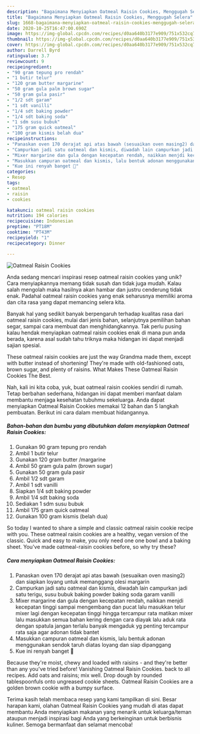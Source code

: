 ```yaml
---
description: "Bagaimana Menyiapkan Oatmeal Raisin Cookies, Menggugah Selera"
title: "Bagaimana Menyiapkan Oatmeal Raisin Cookies, Menggugah Selera"
slug: 1668-bagaimana-menyiapkan-oatmeal-raisin-cookies-menggugah-selera
date: 2020-10-25T16:47:00.690Z
image: https://img-global.cpcdn.com/recipes/d0aa640b3177e909/751x532cq70/oatmeal-raisin-cookies-foto-resep-utama.jpg
thumbnail: https://img-global.cpcdn.com/recipes/d0aa640b3177e909/751x532cq70/oatmeal-raisin-cookies-foto-resep-utama.jpg
cover: https://img-global.cpcdn.com/recipes/d0aa640b3177e909/751x532cq70/oatmeal-raisin-cookies-foto-resep-utama.jpg
author: Darrell Byrd
ratingvalue: 3.7
reviewcount: 9
recipeingredient:
- "90 gram tepung pro rendah"
- "1 butir telur"
- "120 gram butter margarine"
- "50 gram gula palm brown sugar"
- "50 gram gula pasir"
- "1/2 sdt garam"
- "1 sdt vanilli"
- "1/4 sdt baking powder"
- "1/4 sdt baking soda"
- "1 sdm susu bubuk"
- "175 gram quick oatmeal"
- "100 gram kismis belah dua"
recipeinstructions:
- "Panaskan oven 170 derajat api atas bawah (sesuaikan oven masing2) dan siapkan loyang untuk memanggang olesi margarin"
- "Campurkan jadi satu oatmeal dan kismis, diwadah lain campurkan jadi satu terigu, susu bubuk baking powder baking soda garam vanilli"
- "Mixer margarine dan gula dengan kecepatan rendah, naikkan menjdi kecepatan tinggi sampai mengembang dan pucat lalu masukkan telur mixer lagi dengan kecepatan tinggi hingga tercampur rata matikan mixer lalu masukkan semua bahan kering dengan cara diayak lalu aduk rata dengan spatula jangan terlalu banyak mengaduk yg penting tercampur rata saja agar adonan tidak bantet"
- "Masukkan campuran oatmeal dan kismis, lalu bentuk adonan menggunakan sendok taruh diatas loyang dan siap dipanggang"
- "Kue ini renyah banget 🌸"
categories:
- Resep
tags:
- oatmeal
- raisin
- cookies

katakunci: oatmeal raisin cookies 
nutrition: 194 calories
recipecuisine: Indonesian
preptime: "PT18M"
cooktime: "PT43M"
recipeyield: "1"
recipecategory: Dinner

---
```



![Oatmeal Raisin Cookies](https://img-global.cpcdn.com/recipes/d0aa640b3177e909/751x532cq70/oatmeal-raisin-cookies-foto-resep-utama.jpg)

Anda sedang mencari inspirasi resep oatmeal raisin cookies yang unik? Cara menyiapkannya memang tidak susah dan tidak juga mudah. Kalau salah mengolah maka hasilnya akan hambar dan justru cenderung tidak enak. Padahal oatmeal raisin cookies yang enak seharusnya memiliki aroma dan cita rasa yang dapat memancing selera kita.

Banyak hal yang sedikit banyak berpengaruh terhadap kualitas rasa dari oatmeal raisin cookies, mulai dari jenis bahan, selanjutnya pemilihan bahan segar, sampai cara membuat dan menghidangkannya. Tak perlu pusing kalau hendak menyiapkan oatmeal raisin cookies enak di mana pun anda berada, karena asal sudah tahu triknya maka hidangan ini dapat menjadi sajian spesial.

These oatmeal raisin cookies are just the way Grandma made them, except with butter instead of shortening! They&#39;re made with old-fashioned oats, brown sugar, and plenty of raisins. What Makes These Oatmeal Raisin Cookies The Best.


Nah, kali ini kita coba, yuk, buat oatmeal raisin cookies sendiri di rumah. Tetap berbahan sederhana, hidangan ini dapat memberi manfaat dalam membantu menjaga kesehatan tubuhmu sekeluarga. Anda dapat menyiapkan Oatmeal Raisin Cookies memakai 12 bahan dan 5 langkah pembuatan. Berikut ini cara dalam membuat hidangannya.

<!--inarticleads1-->

##### Bahan-bahan dan bumbu yang dibutuhkan dalam menyiapkan Oatmeal Raisin Cookies:

1. Gunakan 90 gram tepung pro rendah
1. Ambil 1 butir telur
1. Gunakan 120 gram butter /margarine
1. Ambil 50 gram gula palm (brown sugar)
1. Gunakan 50 gram gula pasir
1. Ambil 1/2 sdt garam
1. Ambil 1 sdt vanilli
1. Siapkan 1/4 sdt baking powder
1. Ambil 1/4 sdt baking soda
1. Sediakan 1 sdm susu bubuk
1. Ambil 175 gram quick oatmeal
1. Gunakan 100 gram kismis (belah dua)


So today I wanted to share a simple and classic oatmeal raisin cookie recipe with you. These oatmeal raisin cookies are a healthy, vegan version of the classic. Quick and easy to make, you only need one one bowl and a baking sheet. You&#39;ve made oatmeal-raisin cookies before, so why try these? 

<!--inarticleads2-->

##### Cara menyiapkan Oatmeal Raisin Cookies:

1. Panaskan oven 170 derajat api atas bawah (sesuaikan oven masing2) dan siapkan loyang untuk memanggang olesi margarin
1. Campurkan jadi satu oatmeal dan kismis, diwadah lain campurkan jadi satu terigu, susu bubuk baking powder baking soda garam vanilli
1. Mixer margarine dan gula dengan kecepatan rendah, naikkan menjdi kecepatan tinggi sampai mengembang dan pucat lalu masukkan telur mixer lagi dengan kecepatan tinggi hingga tercampur rata matikan mixer lalu masukkan semua bahan kering dengan cara diayak lalu aduk rata dengan spatula jangan terlalu banyak mengaduk yg penting tercampur rata saja agar adonan tidak bantet
1. Masukkan campuran oatmeal dan kismis, lalu bentuk adonan menggunakan sendok taruh diatas loyang dan siap dipanggang
1. Kue ini renyah banget 🌸


Because they&#39;re moist, chewy and loaded with raisins - and they&#39;re better than any you&#39;ve tried before! Vanishing Oatmeal Raisin Cookies. back to all recipes. Add oats and raisins; mix well. Drop dough by rounded tablespoonfuls onto ungreased cookie sheets. Oatmeal Raisin Cookies are a golden brown cookie with a bumpy surface. 

Terima kasih telah membaca resep yang kami tampilkan di sini. Besar harapan kami, olahan Oatmeal Raisin Cookies yang mudah di atas dapat membantu Anda menyiapkan makanan yang menarik untuk keluarga/teman ataupun menjadi inspirasi bagi Anda yang berkeinginan untuk berbisnis kuliner. Semoga bermanfaat dan selamat mencoba!
